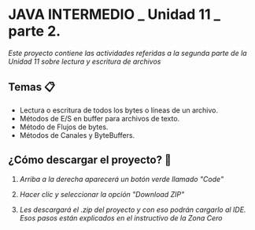 # JAVA INTERMEDIO _ Unidad 11 _ parte 2.

_Este proyecto contiene las actividades referidas a la segunda parte de la Unidad 11 sobre lectura y escritura de archivos_

## Temas 📋
* Lectura o escritura de todos los bytes o líneas de un archivo.
* Métodos de E/S en buffer para archivos de texto.
* Método de Flujos de bytes.
* Métodos de Canales y ByteBuffers.

## ¿Cómo descargar el proyecto? 🔧
1. _Arriba a la derecha aparecerá un botón verde llamado "Code"_

2. _Hacer clic y seleccionar la opción "Download ZIP"_

3. _Les descargará el .zip del proyecto y con eso podrán cargarlo al IDE. Esos pasos están explicados en el instructivo de la Zona Cero_
